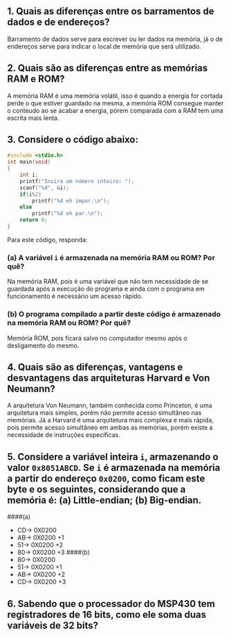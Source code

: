 ## 1. Quais as diferenças entre os barramentos de dados e de endereços?

Barramento de dados serve para escrever ou ler dados na memória, já o de endereços serve para indicar o local de memória que será utilizado.

## 2. Quais são as diferenças entre as memórias RAM e ROM?

 A memória RAM é uma memória volátil, isso é quando a energia for cortada perde o que estiver guardado na mesma, a memória ROM consegue manter o conteudo ao se acabar a energia, pórem comparada com a RAM tem uma escrita mais lenta. 

## 3. Considere o código abaixo:
```C
#include <stdio.h>
int main(void)
{
	int i;
	printf("Insira um número inteiro: ");
	scanf("%d", &i);
	if(i%2)
		printf("%d eh impar.\n");
	else
		printf("%d eh par.\n");
	return 0;
}
```

Para este código, responda: 
### (a) A variável `i` é armazenada na memória RAM ou ROM? Por quê? 

 Na memória RAM, pois é uma variável que não tem necessidade de se guardada após a execução do programa e ainda com o programa em funcionamento é necessário um acesso rápido.

### (b) O programa compilado a partir deste código é armazenado na memória RAM ou ROM? Por quê?

 Memória ROM, pois ficará salvo no computador mesmo após o desligamento do mesmo.

## 4. Quais são as diferenças, vantagens e desvantagens das arquiteturas Harvard e Von Neumann?

A arquitetura Von Neumann, também conhecida como Princeton, é uma arquitetura mais simples, porém não permite acesso simultâneo nas memórias. Já a Harvard é uma arquitetura mais complexa e mais rápida, pois permite acesso simultâneo em ambas as memórias, porém existe a necessidade de instruções específicas. 

## 5. Considere a variável inteira `i`, armazenando o valor `0x8051ABCD`. Se `i` é armazenada na memória a partir do endereço `0x0200`, como ficam este byte e os seguintes, considerando que a memória é: (a) Little-endian; (b) Big-endian.

####(a) 
*    CD-> 0X0200   
*    AB-> 0X0200 +1 
*    51-> 0X0200 +2 
*    80-> 0X0200 +3 
####(b) 
*    80-> 0X0200 
*    51-> 0X0200 +1 
*    AB-> 0X0200 +2 
*    CD-> 0X0200 +3    
    
## 6. Sabendo que o processador do MSP430 tem registradores de 16 bits, como ele soma duas variáveis de 32 bits?


